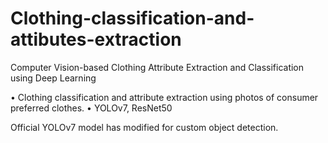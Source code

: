 # Clothing-classification-and-attibutes-extraction
Computer Vision-based Clothing Attribute Extraction and Classification using Deep Learning

•	Clothing classification and attribute extraction using photos of consumer preferred clothes.
•	YOLOv7, ResNet50

Official YOLOv7 model has modified for custom object detection.
